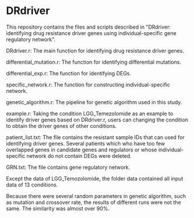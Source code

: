 # DRdriver
This repository contains the files and scripts described in "DRdriver: identifying drug resistance driver genes using individual-specific gene regulatory network".

DRdriver.r: The main function for identifying drug resistance driver genes.

differential_mutation.r: The function for identifying differential mutations.

differential_exp.r: The function for identifying DEGs.

specific_network.r: The function for constructing individual-specific network.

genetic_algorithm.r: The pipeline for genetic algorithm used in this study.

example.r: Taking the condition LGG_Temezolomide as an example to identify driver genes based on DRdriver.r, users can changing the condition to obtain the driver genes of other conditions.

patient_list.txt: The file contains the resistant sample IDs that can used for identifying driver genes. Several patients which who have too few overlapped genes in candidate genes and regulators or whose individual-specific network do not contain DEGs were deleted.

GRN.txt: The file contains gene regulatory network. 

Except the data of LGG_Temozolomide, the folder data contained all input data of 13 conditions.

Because there were several random parameters in genetic algorithm, such as mutation and crossover rate, the results of different runs were not the same. The similarity was almost over 90%.
